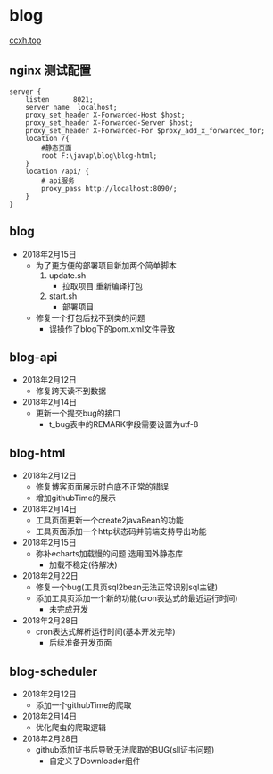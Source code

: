 # blog
[ccxh.top ](http://www.ccxh.top)

## nginx 测试配置

```
server {
    listen		8021;
    server_name  localhost;
    proxy_set_header X-Forwarded-Host $host;
    proxy_set_header X-Forwarded-Server $host;
    proxy_set_header X-Forwarded-For $proxy_add_x_forwarded_for;
    location /{
        #静态页面
        root F:\javap\blog\blog-html;
    }
    location /api/ {
        # api服务
        proxy_pass http://localhost:8090/;
    }
}
```
## blog

- 2018年2月15日
    - 为了更方便的部署项目新加两个简单脚本
        1. update.sh
            - 拉取项目 重新编译打包
        2. start.sh 
            - 部署项目
     - 修复一个打包后找不到类的问题
        - 误操作了blog下的pom.xml文件导致
        
## blog-api

- 2018年2月12日
    - 修复跨天读不到数据
- 2018年2月14日
    - 更新一个提交bug的接口
        - t_bug表中的REMARK字段需要设置为utf-8

## blog-html

- 2018年2月12日
    - 修复博客页面展示时白底不正常的错误
    - 增加githubTime的展示
- 2018年2月14日
    - 工具页面更新一个create2javaBean的功能
    - 工具页面添加一个http状态码并前端支持导出功能
- 2018年2月15日
    - 弥补echarts加载慢的问题 选用国外静态库
        - 加载不稳定(待解决)    
- 2018年2月22日
    - 修复一个bug(工具页sql2bean无法正常识别sql主键)
    - 添加工具页添加一个新的功能(cron表达式的最近运行时间)
        - 未完成开发
- 2018年2月28日
    - cron表达式解析运行时间(基本开发完毕)
        - 后续准备开发页面
        
## blog-scheduler

- 2018年2月12日
    - 添加一个githubTime的爬取
- 2018年2月14日
    - 优化爬虫的爬取逻辑
- 2018年2月28日
    - github添加证书后导致无法爬取的BUG(sll证书问题)
        - 自定义了Downloader组件
    



